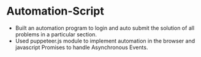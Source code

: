 # Automation-Script
* Built an automation program to login and auto submit the solution of all problems in a particular section.
* Used puppeteer.js module to implement automation in the browser and javascript Promises to handle Asynchronous Events.
